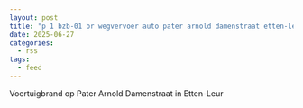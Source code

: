 ```yaml
---
layout: post
title: "p 1 bzb-01 br wegvervoer auto pater arnold damenstraat etten-leur 203432"
date: 2025-06-27
categories: 
  - rss
tags: 
  - feed
---
```


Voertuigbrand op Pater Arnold Damenstraat in Etten-Leur
